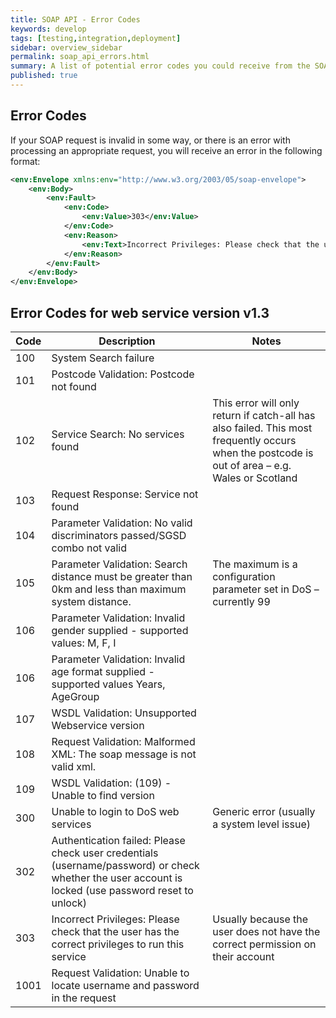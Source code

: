 ```yaml
---
title: SOAP API - Error Codes
keywords: develop
tags: [testing,integration,deployment]
sidebar: overview_sidebar
permalink: soap_api_errors.html
summary: A list of potential error codes you could receive from the SOAP API
published: true
---
```


## Error Codes

If your SOAP request is invalid in some way, or there is an error with processing an appropriate request, you will receive an error in the following format:

```xml
<env:Envelope xmlns:env="http://www.w3.org/2003/05/soap-envelope">
    <env:Body>
        <env:Fault>
            <env:Code>
                <env:Value>303</env:Value>
            </env:Code>
            <env:Reason>
                <env:Text>Incorrect Privileges: Please check that the user has the correct privileges to run this service</env:Text>
            </env:Reason>
        </env:Fault>
    </env:Body>
</env:Envelope>
```


## Error Codes for web service version v1.3

| Code | Description                | Notes                                                                                |
-------|----------------------------|----------------------------------------------------------------------|
| 100 | System Search failure |   |
| 101 | Postcode Validation: Postcode not found |
| 102 | Service Search: No services found | This error will only return if catch-all has also failed. This most frequently occurs when the postcode is out of area – e.g. Wales or Scotland |
| 103 | Request Response: Service not found |   |
| 104 | Parameter Validation: No valid discriminators passed/SGSD combo not valid |   |
| 105 | Parameter Validation: Search distance must be greater than 0km and less than maximum system distance. | The maximum is a configuration parameter set in DoS – currently 99  |
| 106 | Parameter Validation: Invalid gender supplied - supported values: M, F, I |   |
| 106 | Parameter Validation: Invalid age format supplied - supported values Years, AgeGroup |   |
| 107 | WSDL Validation: Unsupported Webservice version |   |
| 108 | Request Validation: Malformed XML: The soap message is not valid xml. |   |
| 109 | WSDL Validation: (109) - Unable to find version
| 300 | Unable to login to DoS web services | Generic error (usually a system level issue) |
| 302 | Authentication failed: Please check user credentials (username/password) or check whether the user account is locked (use password reset to unlock) |   |
| 303 | Incorrect Privileges: Please check that the user has the correct privileges to run this service | Usually because the user does not have the correct permission on their account  |
| 1001 | Request Validation: Unable to locate username and password in the request |   |
